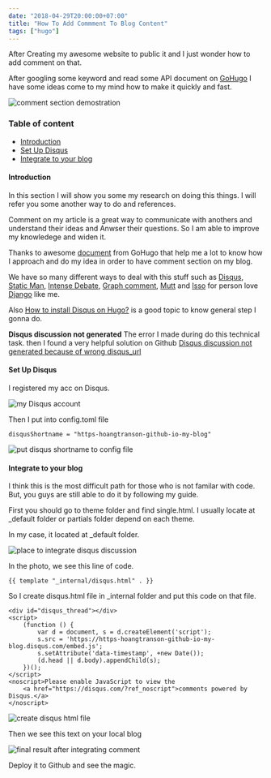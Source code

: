 ```yaml
---
date: "2018-04-29T20:00:00+07:00"
title: "How To Add Commment To Blog Content"
tags: ["hugo"]
---
```


After Creating my awesome website to public it and I just wonder how to add comment on that.
<!--more-->

After googling some keyword and read some API document on [GoHugo](https://gohugo.io/content-management/comments/) I have some ideas come to my mind how to make it quickly and fast.

![comment section demostration][1]

### Table of content

- [Introduction](#introduction)
- [Set Up Disqus](#setup-project)
- [Integrate to your blog](#integrate-theme)

#### Introduction <a name="introduction"></a>

In this section I will show you some my research on doing this things. I will refer you some another way to do and references.

Comment on my article is a great way to communicate with anothers and understand their ideas and Anwser their questions. So I am able to improve my knowledege and widen it.

Thanks to awesome [document](https://gohugo.io/content-management/comments/) from GoHugo that help me a lot to know how I approach and do my idea in order to have comment section on my blog.

We have so many different ways to deal with this stuff such as [Disqus](https://disqus.com/), [Static Man](https://staticman.net/), [Intense Debate](https://intensedebate.com/), [Graph comment](https://graphcomment.com/en/), [Mutt](https://muut.com/) and [Isso](https://posativ.org/isso/) for person love [Django](https://www.djangoproject.com/) like me.

Also [How to install Disqus on Hugo?](https://portfolio.peter-baumgartner.net/2017/09/10/how-to-install-disqus-on-hugo/) is a good topic to know general step I gonna do.

**Disqus discussion not generated** The error I made during do this technical task. then I found a very helpful solution on Github [Disqus discussion not generated because of wrong disqus_url](https://github.com/rstudio/blogdown/issues/52#issuecomment-288407836)

#### Set Up Disqus <a name="set-up-disqus"></a>

I registered my acc on Disqus.

![my Disqus account][2]

Then I put into config.toml file
```
disqusShortname = "https-hoangtranson-github-io-my-blog"
```
![put disqus shortname to config file][3]

#### Integrate to your blog <a name="integrate-disqus"></a>

I think this is the most difficult path for those who is not familar with code. But, you guys are still able to do it by following my guide.

First you should go to theme folder and find single.html. I usually locate at _default folder or partials folder depend on each theme.

In my case, it located at _default folder.

![place to integrate disqus discussion][4]

In the photo, we see this line of code.
```
{{ template "_internal/disqus.html" . }}
```
So I create disqus.html file in _internal folder and put this code on that file.

```
<div id="disqus_thread"></div>
<script>
    (function () {
        var d = document, s = d.createElement('script');
        s.src = 'https://https-hoangtranson-github-io-my-blog.disqus.com/embed.js';
        s.setAttribute('data-timestamp', +new Date());
        (d.head || d.body).appendChild(s);
    })();
</script>
<noscript>Please enable JavaScript to view the
    <a href="https://disqus.com/?ref_noscript">comments powered by Disqus.</a>
</noscript>
```
![create disqus html file][5]

Then we see this text on your local blog

![final result after integrating comment][6]

Deploy it to Github and see the magic.

[1]: /my-blog/img/portfolio/content2/demo.jpg
[2]: /my-blog/img/portfolio/content2/disqus_acc.jpg
[3]: /my-blog/img/portfolio/content2/config_disqus.jpg
[4]: /my-blog/img/portfolio/content2/single.html.jpg
[5]: /my-blog/img/portfolio/content2/implement_disqus.jpg
[6]: /my-blog/img/portfolio/content2/final_result.jpg